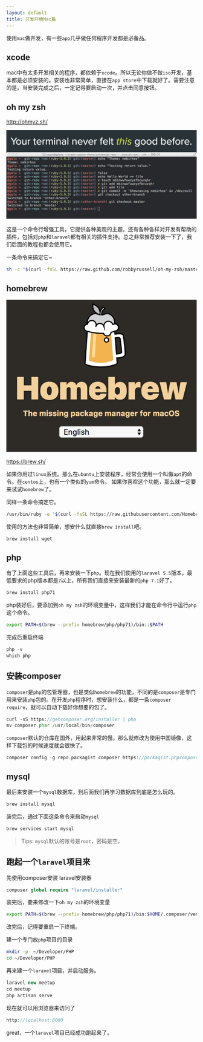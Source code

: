 ```yaml
---
layout: default
title: 开发环境Mac篇
---
```


使用`mac`做开发，有一些`app`几乎做任何程序开发都是必备品。

## xcode
mac中有太多开发相关的程序，都依赖于`xcode`。所以无论你做不做`iso`开发，基本都是必须安装的。安装也非常简单，直接在`app store`中下载就好了。需要注意的是，当安装完成之后，一定记得要启动一次，并点击同意按钮。


## oh my zsh

http://ohmyz.sh/

![](media/15104946745739.jpg)


这是一个命令行增强工具，它提供各种美观的主题，还有各种各样对开发有帮助的插件，包括对`php`和`laravel`都有相关的插件支持。总之非常推荐安装一下了，我们后面的教程也都会使用它。

一条命令来搞定它~

```bash
sh -c "$(curl -fsSL https://raw.github.com/robbyrussell/oh-my-zsh/master/tools/install.sh)"
```

## homebrew

![](media/15104947331623.jpg)


https://brew.sh/

如果你用过`linux`系统。那么在`ubuntu`上安装程序，经常会使用一个叫做`apt`的命令。在`centos`上，也有一个类似的`yum`命令。
如果你喜欢这个功能，那么就一定要来试试`homebrew`了。

同样一条命令搞定它。

```bash
/usr/bin/ruby -e "$(curl -fsSL https://raw.githubusercontent.com/Homebrew/install/master/install)"
```

使用的方法也非常简单，想安什么就直接`brew install`吧。

```bash
brew install wget
```

## php

有了上面这些工具后，再来安装一下`php`。现在我们使用的`laravel 5.5`版本，最低要求的php版本都是`7`以上，所有我们直接来安装最新的`php 7.1`好了。

```bash
brew install php71
```

php装好后，要添加到`oh my zsh`的环境变量中，这样我们才能在命令行中运行`php`这个命令。

```bash
export PATH=$(brew --prefix homebrew/php/php71)/bin::$PATH
```

完成后重启终端

```php
php -v
which php
```

## 安装composer

`composer`是`php`的包管理器，也是类似`homebrew`的功能，不同的是`composer`是专门用来安装`php`包的。在开发`php`程序时，想安装什么，都是一条`composer require`，就可以自动下载好你想要的包了。

```php
curl -sS https://getcomposer.org/installer | php
mv composer.phar /usr/local/bin/composer
```

`composer`默认的仓库在国外，用起来非常的慢。那么就修改为使用中国镜像，这样下载包的时候速度就会很快了。

```php
composer config -g repo.packagist composer https://packagist.phpcomposer.com
```

## mysql

最后来安装一个`mysql`数据库，到后面我们再学习数据库到底是怎么玩的。

```bash
brew install mysql
```

装完后，通过下面这条命令来启动`mysql`

```bash
brew services start mysql
```

>Tips: `mysql`默认的账号是`root`，密码是空。


## 跑起一个`laravel`项目来

先使用composer安装 laravel安装器

```php
composer global require "laravel/installer"
```

装完后，要来修改一下`oh my zsh`的环境变量

```bash
export PATH=$(brew --prefix homebrew/php/php71)/bin:$HOME/.composer/vendor/bin:$PATH
```

改完后，记得要重启一下终端。

建一个专门放`php`项目的目录

```bash
mkdir -p  ~/Developer/PHP
cd ~/Developer/PHP
```

再来建一个`laravel`项目，并启动服务。

```php
laravel new meetup
cd meetup
php artisan serve
```

现在就可以用浏览器来访问了

```php
http://localhost:8000
```

great，一个`laravel`项目已经成功跑起来了。


